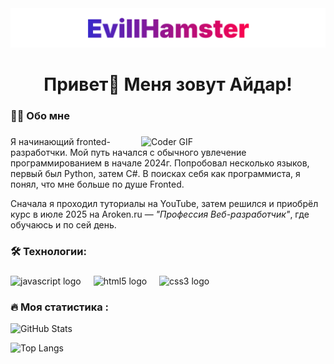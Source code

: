 <div align="center">
   <img src="/name.svg" />
</div>

###

<h1 align="center">Привет👋 Меня зовут Айдар!</h1>

###

<h3 align="left">👩‍💻  Обо мне</h3>

###
<img align="right" margin-top="5px" alt="Coder GIF" width=295 src="https://miro.medium.com/max/1360/0*7Q3yvSIv_t0ioJ-Z.gif" />
<p alight="left" > 
  Я начинающий fronted-разработчки. Мой путь начался с обычного увлечение программированием в начале 2024г. Попробовал несколько языков, первый был Python, затем C#. В поисках себя как программиста, я понял, что мне больше по душе Fronted.</p> 
<p alight="left">
  Сначала я проходил туториалы на YouTube, затем решился и приобрёл курс в июле 2025 на Aroken.ru — <i>"Профессия Веб-разработчик"</i>, где обучаюсь и по сей день.
</p> 

<h3 align="left">🛠 Технологии:</h3>

###

<div align="left">
  <img src="https://cdn.jsdelivr.net/gh/devicons/devicon/icons/javascript/javascript-original.svg" height="40" alt="javascript logo"  />
  <img width="12" />
  <img src="https://cdn.jsdelivr.net/gh/devicons/devicon/icons/html5/html5-original.svg" height="40" alt="html5 logo"  />
  <img width="12" />
  <img src="https://cdn.jsdelivr.net/gh/devicons/devicon/icons/css3/css3-original.svg" height="40" alt="css3 logo"  />
  <img width="12" />
</div>

###

<h3 align="left">🔥   Моя статистика :</h3>

![GitHub Stats](https://github-readme-stats.vercel.app/api?username=EvillHamster&show_icons=true&theme=radical)

![Top Langs](https://github-readme-stats.vercel.app/api/top-langs/?username=EvillHamster&layout=compact&theme=radical)
